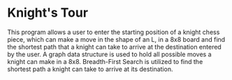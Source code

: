 # Knight's Tour

This program allows a user to enter the starting position of a knight chess piece, which can make a move in the shape of an L, in a 8x8 board and find the shortest path that a knight can take to arrive at the destination entered by the user. A graph data structure is used to hold all possible moves a knight can make in a 8x8. Breadth-First Search is utilized to find the shortest path a knight can take to arrive at its destination.
